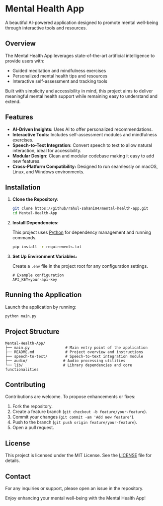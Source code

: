 # Mental Health App

A beautiful AI-powered application designed to promote mental well-being through interactive tools and resources.

## Overview

The Mental Health App leverages state-of-the-art artificial intelligence to provide users with:
- Guided meditation and mindfulness exercises
- Personalized mental health tips and resources
- Interactive self-assessment and tracking tools

Built with simplicity and accessibility in mind, this project aims to deliver meaningful mental health support while remaining easy to understand and extend.

## Features

- **AI-Driven Insights:** Uses AI to offer personalized recommendations.
- **Interactive Tools:** Includes self-assessment modules and mindfulness exercises.
- **Speech-to-Text Integration:** Convert speech to text to allow natural interaction, ideal for accessibility.
- **Modular Design:** Clean and modular codebase making it easy to add new features.
- **Cross-Platform Compatibility:** Designed to run seamlessly on macOS, Linux, and Windows environments.

## Installation

1. **Clone the Repository:**

   ```bash
   git clone https://github/rahul-sahani04/mental-health-app.git
   cd Mental-Health-App
   ```

2. **Install Dependencies:**

   This project uses [Python](https://www.python.org/) for dependency management and running commands.

   ```bash
   pip install -r requirements.txt
   ```

3. **Set Up Environment Variables:**

   Create a `.env` file in the project root for any configuration settings.

   ```env
   # Example configuration
   API_KEY=your-api-key
   ```

## Running the Application

Launch the application by running:

   ```bash
   python main.py
   ```

## Project Structure

```
Mental-Health-App/
├── main.py                # Main entry point of the application
├── README.md              # Project overview and instructions
├── speech-to-text/        # Speech-to-text integration module
├── audio/                # Audio processing utilities
└── lib/                  # Library dependencies and core functionalities
```

## Contributing

Contributions are welcome. To propose enhancements or fixes:
1. Fork the repository.
2. Create a feature branch (`git checkout -b feature/your-feature`).
3. Commit your changes (`git commit -am 'Add new feature'`).
4. Push to the branch (`git push origin feature/your-feature`).
5. Open a pull request.

## License

This project is licensed under the MIT License. See the [LICENSE](LICENSE) file for details.

## Contact

For any inquiries or support, please open an issue in the repository.

Enjoy enhancing your mental well-being with the Mental Health App!
